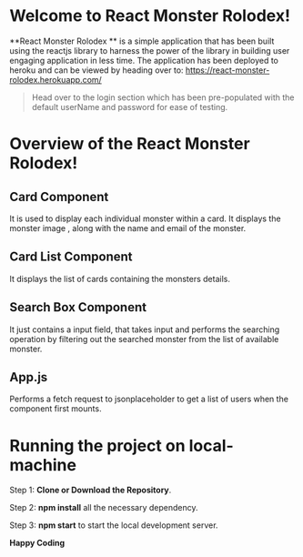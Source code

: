 # Welcome to React Monster Rolodex!

 **React Monster Rolodex **  is a simple application that has been built using the reactjs library to harness the power of the library in building user engaging application in less time. The application has been deployed to heroku and can be viewed by heading over to: https://react-monster-rolodex.herokuapp.com/ 
 
>Head over to the login section which has been pre-populated with the default userName and password for ease of testing.

# Overview of the React Monster Rolodex!

## Card Component 

It is used to display each individual monster within a card. It displays the monster image , along with the name and email of the monster.

## Card List Component

It displays the list of cards containing the monsters details.

## Search Box Component

It just contains a input field, that takes input and performs the searching operation by filtering out the searched monster from the list of available monster.

## App.js

Performs a fetch request to jsonplaceholder to get a list of users when the component first mounts.

# Running the project on local-machine

Step 1: **Clone or Download the Repository**.

Step 2: **npm install** all the necessary dependency.

Step 3:  **npm start** to start the local development server.

**Happy Coding**
